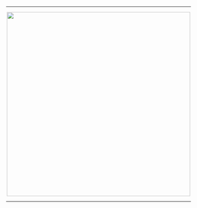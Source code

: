 -----

<p align="center">
<img src="https://c.tenor.com/KO6BR15mTv0AAAAC/anime.gif", width="500", height="500">
</p>

-----
